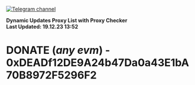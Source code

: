 [![Telegram channel](https://img.shields.io/endpoint?url=https://runkit.io/damiankrawczyk/telegram-badge/branches/master?url=https://t.me/n4z4v0d)](https://t.me/n4z4v0d) 

**Dynamic Updates Proxy List with Proxy Checker**  
**Last Updated: 19.12.23 13:52**

# DONATE (_any evm_) - 0xDEADf12DE9A24b47Da0a43E1bA70B8972F5296F2
